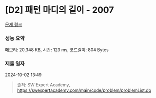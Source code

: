 # [D2] 패턴 마디의 길이 - 2007 

[문제 링크](https://swexpertacademy.com/main/code/problem/problemDetail.do?contestProbId=AV5P1kNKAl8DFAUq) 

### 성능 요약

메모리: 20,348 KB, 시간: 123 ms, 코드길이: 804 Bytes

### 제출 일자

2024-10-02 13:49



> 출처: SW Expert Academy, https://swexpertacademy.com/main/code/problem/problemList.do